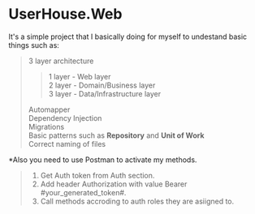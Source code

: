 # UserHouse.Web

It's a simple project that I basically doing for myself to undestand basic things such as:  

>3 layer architecture  
>> 1 layer - Web layer  
>> 2 layer - Domain/Business layer  
>> 3 layer - Data/Infrastructure layer  
>
>Automapper  
>Dependency Injection  
>Migrations  
>Basic patterns such as **Repository** and **Unit of Work**  
>Correct naming of files  

*Also you need to use Postman to activate my methods.
>1) Get Auth token from Auth section.
>2) Add header Authorization with value Bearer #your_generated_token#.
>3) Call methods accroding to auth roles they are asiigned to.
